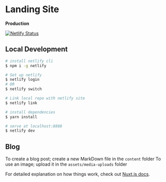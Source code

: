 # Landing Site

**Production**

[![Netlify Status](https://api.netlify.com/api/v1/badges/2e57bd0c-af95-4ec5-a96d-b008fbdac402/deploy-status)](https://app.netlify.com/sites/train-in-blocks/deploys)

## Local Development

```bash
# install netlify cli
$ npm i -g netlify

# Set up netlify
$ netlify login
# OR
$ netlify switch

# Link local repo with netlify site
$ netlify link

# install dependencies
$ yarn install

# serve at localhost:8888
$ netlify dev
```

## Blog

To create a blog post; create a new MarkDown file in the `content` folder
To use an image; upload it in the `assets/media-uploads` folder

For detailed explanation on how things work, check out [Nuxt.js docs](https://nuxtjs.org).
